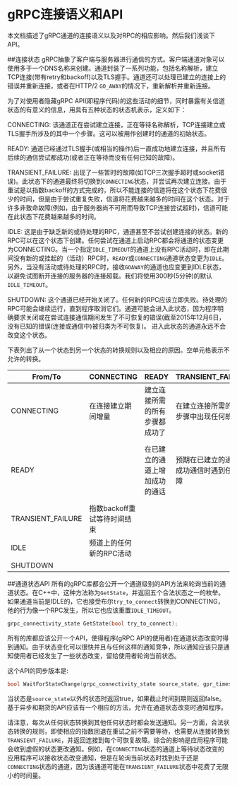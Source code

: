 gRPC连接语义和API
================================
本文档描述了gRPC通道的连接语义以及对RPC的相应影响。然后我们浅谈下API。

##连接状态
gRPC抽象了客户端与服务器进行通信的方式。客户端通道对象可以使用多于一个DNS名称来创建。通道封装了一系列功能，包括名称解析，建立TCP连接(带有retry和backoff)以及TLS握手。通道还可以处理已建立的连接上的错误并重新连接，或者在HTTP/2 `GO_AWAY`的情况下，重新解析并重新连接。

为了对使用者隐藏gRPC API(即程序代码)的这些活动的细节，同时暴露有关信道状态的有意义的信息，用具有五种状态的状态机表示，定义如下：

CONNECTING: 该通道正在尝试建立连接，正在等待名称解析，TCP连接建立或TLS握手所涉及的其中一个步骤。这可以被用作创建时的通道的初始状态。

READY: 通道已经通过TLS握手(或相当的操作)后一直成功地建立连接，并且所有后续的通信尝试都成功(或者正在等待而没有任何已知的故障)。

TRANSIENT_FAILURE: 出现了一些暂时的故障(如TCP三次握手超时或socket错误)。此状态下的通道最终将切换到`CONNECTING`状态，并尝试再次建立连接。由于重试是以指数backoff的方式完成的，所以不能连接的信道将在这个状态下花费很少的时间，但是由于尝试重复失败，信道将花费越来越多的时间在这个状态。对于许多非致命故障(例如，由于服务器尚不可用而导致TCP连接尝试超时)，信道可能在此状态下花费越来越多的时间。

IDLE: 这是由于缺乏新的或待处理的RPC，通道甚至不尝试创建连接的状态。新的RPC可以在这个状态下创建。任何尝试在通道上启动RPC都会将通道的状态变更为CONNECTING。当一个指定`IDLE_TIMEOUT`的通道上没有RPC活动时，即在此期间没有新的或挂起的（活动）RPC时，`READY`或`CONNECTING`通道状态变更为`IDLE`。另外，当没有活动或待处理的RPC时，接收`GOAWAY`的通道也应变更到IDLE状态，以避免试图断开连接的服务器的连接超载。我们将使用300秒(5分钟)的默认`IDLE_TIMEOUT`。

SHUTDOWN: 这个通道已经开始关闭了。任何新的RPC应该立即失败。待处理的RPC可能会继续运行，直到程序取消它们。通道可能会进入此状态，因为程序明确要求关闭或在尝试连接通信期间发生了不可恢复的错误(截至2015年12月6日，没有已知的错误(连接或通信中)被归类为不可恢复)。 进入此状态的通道永远不会改变这个状态。

下表列出了从一个状态到另一个状态的转换规则以及相应的原因。空单元格表示不允许的转换。

|From/To|CONNECTING|READY|TRANSIENT_FAILURE|IDLE|SHUTDOWN|
|-|-|-|-|-|-|
|CONNECTING       |在连接建立期间增量|建立连接所需的所有步骤都成功了|在建立连接所需的任何步骤中出现任何故障|通道上没有RPC活动直到`IDLE_TIMEOUT`|程序触发shutdown|
|READY            ||在已建立的通道上增加成功的通话|预期在已建立的通道上成功通信时遇到任何故障|没有活动或待处理的RPC时接收`GOAWAY`或没有待处理的RPC直到`IDLE_TIMEOUT`|程序触发shutdown|
|TRANSIENT_FAILURE|指数backoff重试等待时间结束||||程序触发shutdown|
|IDLE             |频道上的任何新的RPC活动||||程序触发shutdown|
|SHUTDOWN         ||||||

##通道状态API
所有的gRPC库都会公开一个通道级别的API方法来轮询当前的通道状态。在C++中，这种方法称为`GetState`，并返回五个合法状态之一的枚举。如果通道当前是IDLE的，它也接受布尔`try_to_connect`转换到CONNECTING，他的行为像一个RPC发生，所以它也应该重置`IDLE_TIMEOUT`。
```c++
grpc_connectivity_state GetState(bool try_to_connect);
```
所有的库都应该公开一个API，使得程序(gRPC API的使用者)在通道状态改变时得到通知。由于状态变化可以很快并且与任何这样的通知竞争，所以通知应该只是通知使用者已经发生了一些状态改变，留给使用者轮询当前状态。

这个API的同步版本是:
```c++
bool WaitForStateChange(grpc_connectivity_state source_state, gpr_timespec deadline);
```
当状态是`source_state`以外的状态时返回true，如果截止时间到期则返回false。基于异步和期货的API应该有一个相应的方法，允许在通道状态改变时通知程序。

请注意，每次从任何状态转换到其他任何状态时都会发送通知。另一方面，合法状态转换的规则，即使相应的指数回退在重试之前不需要等待，也需要从连接转换到`TRANSIENT_FAILURE`，并返回连接到每个可恢复故障。综合的影响是应用程序可能会收到虚假的状态更改通知。例如，在`CONNECTING`状态的通道上等待状态改变的应用程序可以接收状态改变通知，但是在轮询当前状态时找到处于还是`CONNECTING`状态的通道，因为该通道可能在`TRANSIENT_FAILURE`状态中花费了无限小的时间量。







